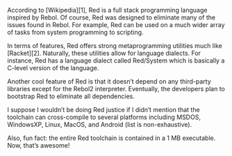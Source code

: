 According to [Wikipedia][1], Red is a full stack programming language 
inspired by Rebol. Of course, Red was designed to eliminate many of the 
issues found in Rebol. For example, Red can be used on a much wider array 
of tasks from system programming to scripting.

In terms of features, Red offers strong metaprogramming utilities much 
like [Racket][2]. Naturally, these utilities allow for language dialects. 
For instance, Red has a language dialect called Red/System which is basically 
a C-level version of the language.

Another cool feature of Red is that it doesn’t depend on any third-party 
libraries except for the Rebol2 interpreter. Eventually, the developers 
plan to bootstrap Red to eliminate all dependencies.

I suppose I wouldn’t be doing Red justice if I didn’t mention that the
toolchain can cross-compile to several platforms including MSDOS, WindowsXP, 
Linux, MacOS, and Android (list is non-exhaustive).

Also, fun fact: the entire Red toolchain is contained in a 1 MB executable. 
Now, that’s awesome!
